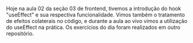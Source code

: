 Hoje na aula 02 da seção 03 de frontend, tivemos a introdução do hook "useEffect" e sua respectiva funcionalidade. Vimos também o tratamento de efeitos colaterais no código, e durante a aula ao vivo vimos a utilização do useEffect na prática.
Os exercícios do dia foram realizados em outro repositório.
